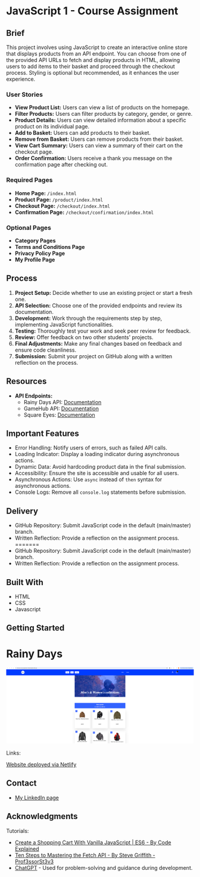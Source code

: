 # JavaScript 1 - Course Assignment

## Brief

This project involves using JavaScript to create an interactive online store that displays products from an API endpoint. You can choose from one of the provided API URLs to fetch and display products in HTML, allowing users to add items to their basket and proceed through the checkout process. Styling is optional but recommended, as it enhances the user experience.

### User Stories

- **View Product List:** Users can view a list of products on the homepage.
- **Filter Products:** Users can filter products by category, gender, or genre.
- **Product Details:** Users can view detailed information about a specific product on its individual page.
- **Add to Basket:** Users can add products to their basket.
- **Remove from Basket:** Users can remove products from their basket.
- **View Cart Summary:** Users can view a summary of their cart on the checkout page.
- **Order Confirmation:** Users receive a thank you message on the confirmation page after checking out.

### Required Pages

- **Home Page:** `/index.html`
- **Product Page:** `/product/index.html`
- **Checkout Page:** `/checkout/index.html`
- **Confirmation Page:** `/checkout/confirmation/index.html`

### Optional Pages

- **Category Pages**
- **Terms and Conditions Page**
- **Privacy Policy Page**
- **My Profile Page**

## Process

1. **Project Setup:** Decide whether to use an existing project or start a fresh one.
2. **API Selection:** Choose one of the provided endpoints and review its documentation.
3. **Development:** Work through the requirements step by step, implementing JavaScript functionalities.
4. **Testing:** Thoroughly test your work and seek peer review for feedback.
5. **Review:** Offer feedback on two other students' projects.
6. **Final Adjustments:** Make any final changes based on feedback and ensure code cleanliness.
7. **Submission:** Submit your project on GitHub along with a written reflection on the process.

## Resources

- **API Endpoints:**
  - Rainy Days API: [Documentation](https://docs.noroff.dev/docs/v1/e-commerce/rainy-days)
  - GameHub API: [Documentation](https://docs.noroff.dev/docs/v1/e-commerce/gamehub)
  - Square Eyes: [Documentation](https://docs.noroff.dev/docs/v1/e-commerce/square-eyes)

## Important Features

- Error Handling: Notify users of errors, such as failed API calls.
- Loading Indicator: Display a loading indicator during asynchronous actions.
- Dynamic Data: Avoid hardcoding product data in the final submission.
- Accessibility: Ensure the site is accessible and usable for all users.
- Asynchronous Actions: Use `async` instead of `then` syntax for asynchronous actions.
- Console Logs: Remove all `console.log` statements before submission.

## Delivery

- GitHub Repository: Submit JavaScript code in the default (main/master) branch.
- Written Reflection: Provide a reflection on the assignment process.
=======
- GitHub Repository: Submit JavaScript code in the default (main/master) branch.
- Written Reflection: Provide a reflection on the assignment process.

## Built With

- HTML
- CSS
- Javascript

## Getting Started

# Rainy Days
![image](./assets/images/website.png)

Links:

[Website deployed via Netlify](https://js-1-course-assignment-mohammedabi.netlify.app/)

## Contact

- [My LinkedIn page](https://www.linkedin.com/in/mohammedabdulabi/)

## Acknowledgments

Tutorials:

- [Create a Shopping Cart With Vanilla JavaScript | ES6 - By Code Explained](https://www.youtube.com/watch?v=UcrypywtAm0&list=PLf9jWAVTVXo_pkSMDn3GFQBqNpS2mSPVg&index=48)
- [Ten Steps to Mastering the Fetch API - By Steve Griffith - Prof3ssorSt3v3](https://www.youtube.com/watch?v=2sQ9xiEAXNo&list=PLf9jWAVTVXo_pkSMDn3GFQBqNpS2mSPVg&index=47)
- [ChatGPT](https://chat.openai.com/auth/login) - Used for problem-solving and guidance during development.